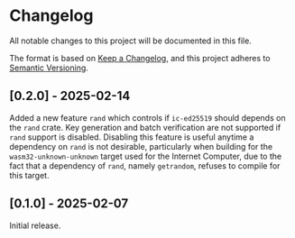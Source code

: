 # Changelog

All notable changes to this project will be documented in this file.

The format is based on [Keep a Changelog](https://keepachangelog.com/en/1.0.0/),
and this project adheres to [Semantic Versioning](https://semver.org/spec/v2.0.0.html).

## [0.2.0] - 2025-02-14

Added a new feature `rand` which controls if `ic-ed25519` should depends on the `rand`
crate. Key generation and batch verification are not supported if `rand` support is
disabled. Disabling this feature is useful anytime a dependency on `rand` is not
desirable, particularly when building for the `wasm32-unknown-unknown` target used for the
Internet Computer, due to the fact that a dependency of `rand`, namely `getrandom`,
refuses to compile for this target.

## [0.1.0] - 2025-02-07

Initial release.
